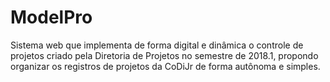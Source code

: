 # ModelPro

Sistema web que implementa de forma digital e dinâmica o controle de projetos criado pela Diretoria de Projetos no semestre de 2018.1, propondo organizar os registros de projetos da CoDiJr de forma autônoma e simples.
